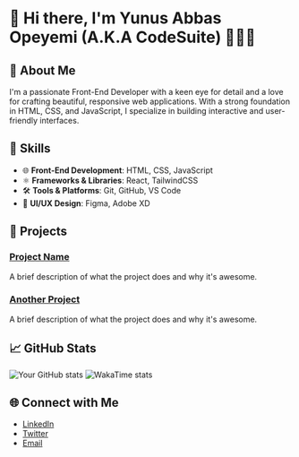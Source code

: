 # 👋 Hi there, I'm Yunus Abbas Opeyemi (A.K.A CodeSuite) 👨🏽‍💻

## 🚀 About Me
I'm a passionate Front-End Developer with a keen eye for detail and a love for crafting beautiful, responsive web applications. With a strong foundation in HTML, CSS, and JavaScript, I specialize in building interactive and user-friendly interfaces.

## 💼 Skills
- 🌐 **Front-End Development**: HTML, CSS, JavaScript
- ⚛️ **Frameworks & Libraries**: React, TailwindCSS
- 🛠️ **Tools & Platforms**: Git, GitHub, VS Code
- 🎨 **UI/UX Design**: Figma, Adobe XD

## 🌟 Projects

### [Project Name](#)
A brief description of what the project does and why it's awesome.

### [Another Project](#)
A brief description of what the project does and why it's awesome.

## 📈 GitHub Stats
![Your GitHub stats](https://github-readme-stats.vercel.app/api?username=springboot20&show_icons=true&theme=radical)
![WakaTime stats](https://github-readme-stats.vercel.app/api/wakatime?username=springboot20)

## 🌐 Connect with Me
- [LinkedIn](https://www.linkedin.com/in/abbas-opeyemi-laba14260?utm_source=share&utm_campaign=share_cia&utm_content=profile&utm_medium=android_app)
- [Twitter](https://twitter.com/@AbkanbiOpe35251/)
- [Email](mailto:opeyemiakanbi328@gmail.com)
